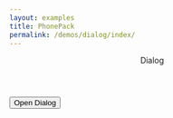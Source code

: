 ```yaml
---
layout: examples
title: PhonePack
permalink: /demos/dialog/index/
---
```


<header class="header header--shadow bg-white text-black">
      <div class="header__title">Dialog</div>
</header>
    
<section class="content content--padding has-header">
        <button class="button button--raised button--ripple bg-indigo text-white" id="open">Open Dialog</button>
</section>
    
<script type="text/javascript">
        document.addEventListener('DOMContentLoaded', function() {
            
            document.querySelector('#open').addEventListener('click', function(){
                var dialog = new phonepack.Dialog({
                    title: 'Dialog',
                    content: 'Lorem ipsum dolor sit amet'      
                }).show(function(){
                    dialog.hide();
                });
            });
            
          }, false);
</script>
  

      